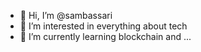 - 👋 Hi, I’m @sambassari
- 👀 I’m interested in everything about tech
- 🌱 I’m currently learning blockchain and ...
<!---
tryagainsam/tryagainsam is a ✨ special ✨ repository because its `README.md` (this file) appears on your GitHub profile.
You can click the Preview link to take a look at your changes.
--->
